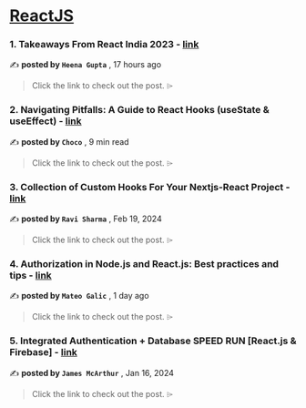 
<h1><a href=https://medium.com/tag/reactjs/recommended target="_blank" rel="noopener noreferrer">ReactJS</a></h1>
<h3>1. Takeaways From React India 2023 - <a href=https://medium.com/expedia-group-tech/takeaways-from-react-india-2023-26f7d3dbe52c?source=tag_recommended_feed---------0-84----------reactjs----------6189dec8_22e7_4ba2_b4f6_c864b648b1af------- target="_blank" rel="noopener noreferrer">link</a></h3>

✍️ **posted by `Heena Gupta`** <date> , 17 hours ago</date>

<blockquote>Click the link to check out the post. ⌲</blockquote>

<h3>2. Navigating Pitfalls: A Guide to React Hooks (useState & useEffect) - <a href=https://medium.com/@Choco23/navigating-pitfalls-a-guide-to-react-hooks-usestate-useeffect-2aa2d1eca746?source=tag_recommended_feed---------1-107----------reactjs----------6189dec8_22e7_4ba2_b4f6_c864b648b1af------- target="_blank" rel="noopener noreferrer">link</a></h3>

✍️ **posted by `Choco`** <date> , 9 min read</date>

<blockquote>Click the link to check out the post. ⌲</blockquote>

<h3>3. Collection of Custom Hooks For Your Nextjs-React Project - <a href=https://medium.com/javascript-in-plain-english/collection-of-custom-hooks-for-your-nextjs-react-project-1779379e6f4a?source=tag_recommended_feed---------2-85----------reactjs----------6189dec8_22e7_4ba2_b4f6_c864b648b1af------- target="_blank" rel="noopener noreferrer">link</a></h3>

✍️ **posted by `Ravi Sharma`** <date> , Feb 19, 2024</date>

<blockquote>Click the link to check out the post. ⌲</blockquote>

<h3>4. Authorization in Node.js and React.js: Best practices and tips - <a href=https://medium.com/@mateogalic112/authorization-in-node-js-and-react-js-best-practices-and-tips-07009ecea9c9?source=tag_recommended_feed---------3-84----------reactjs----------6189dec8_22e7_4ba2_b4f6_c864b648b1af------- target="_blank" rel="noopener noreferrer">link</a></h3>

✍️ **posted by `Mateo Galic`** <date> , 1 day ago</date>

<blockquote>Click the link to check out the post. ⌲</blockquote>

<h3>5. Integrated Authentication + Database SPEED RUN [React.js & Firebase] - <a href=https://medium.com/dev-genius/integrated-authentication-database-speed-run-react-js-firebase-39f577d28666?source=tag_recommended_feed---------4-107----------reactjs----------6189dec8_22e7_4ba2_b4f6_c864b648b1af------- target="_blank" rel="noopener noreferrer">link</a></h3>

✍️ **posted by `James McArthur`** <date> , Jan 16, 2024</date>

<blockquote>Click the link to check out the post. ⌲</blockquote>

